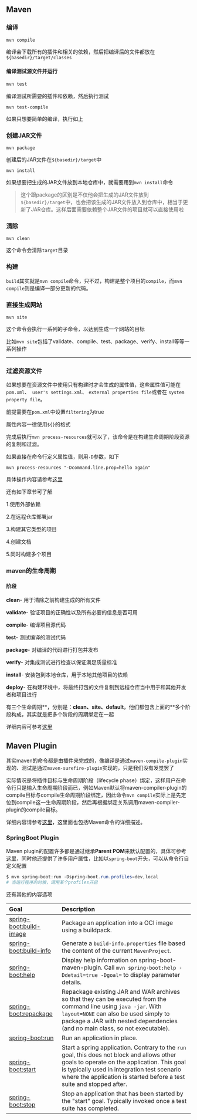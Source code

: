 ## Maven

### 编译

```shell
mvn compile
```

编译会下载所有的插件和相关的依赖，然后把编译后的文件都放在`${basedir}/target/classes`

#### 编译测试源文件并运行

```powershell
mvn test
```

编译测试所需要的插件和依赖，然后执行测试

```
mvn test-compile
```

如果只想要简单的编译，执行如上

### 创建JAR文件

```shell
mvn package
```

创建后的JAR文件在`${basedir}/target`中

```
mvn install
```

如果想要把生成的JAR文件放到本地仓库中，就需要用到`mvn install`命令

> 这个跟package的区别是不仅他会把生成的JAR文件放到`${basedir}/target`中，也会把该生成的JAR文件放入到仓库中，相当于更新了JAR仓库。这样后面需要依赖整个JAR文件的项目就可以直接使用啦

### 清除

```
mvn clean
```

这个命令会清除`target`目录

### 构建

`build`其实就是`mvn compile`命令，只不过，构建是整个项目的`compile`，而`mvn compile`则是编译一部分更新的代码。

### 直接生成网站

```
mvn site
```

这个命令会执行一系列的子命令，以达到生成一个网站的目标

比如`mvn site`包括了validate、compile、test、package、verify、install等等一系列操作

<hr>

### 过滤资源文件

如果想要在资源文件中使用只有构建时才会生成的属性值，这些属性值可能在`pom.xml`、` user's settings.xml`、 `external properties file`或者在  `system property file`。

前提需要在`pom.xml`中设置`filtering`为true

属性内容一律使用`${}`的格式

完成后执行`mvn process-resources`就可以了，该命令是在构建生命周期阶段资源的复制和过滤。

如果直接在命令行定义属性值，则用`-D`参数，如下

```
mvn process-resources "-Dcommand.line.prop=hello again"
```

具体操作内容请参考[这里](https://maven.apache.org/guides/getting-started/index.html#How_do_I_setup_Maven)

还有如下章节可了解

1.使用外部依赖

2.在远程仓库部署jar

3.构建其它类型的项目

4.创建文档

5.同时构建多个项目

### maven的生命周期

#### 阶段

**clean**- 用于清除之前构建生成的所有文件

**validate**- 验证项目的正确性以及所有必要的信息是否可用

**compile**- 编译项目源代码

**test**- 测试编译的测试代码

**package**- 对编译的代码进行打包并发布

**verify**- 对集成测试进行检查以保证满足质量标准

**install**- 安装包到本地仓库，用于本地其他项目的依赖

**deploy**- 在构建环境中，将最终打包的文件复制到远程仓库当中用于和其他开发者和项目进行

有三个生命周期**，分别是：**clean、site、default**，他们都包含上面的**多个阶段构成，其实就是把多个阶段的周期绑定在一起

详细内容可参考[这里](http://maven.apache.org/guides/introduction/introduction-to-the-lifecycle.html)

## Maven Plugin

其实maven的命令都是由插件来完成的，像编译是通过`maven-compile-plugin`实现的、测试是通过`maven-surefire-plugin`实现的，只是我们没有发觉罢了

实际情况是将插件目标与生命周期阶段（lifecycle phase）绑定，这样用户在命令行只是输入生命周期阶段而已，例如Maven默认将maven-compiler-plugin的compile目标与compile生命周期阶段绑定，因此命令`mvn compile`实际上是先定位到compile这一生命周期阶段，然后再根据绑定关系调用maven-compiler-plugin的compile目标。

详细内容请参考[这里](https://www.jianshu.com/p/741d9c69a6a4)，这里面也包括Maven命令的详细描述。

### SpringBoot Plugin 

Maven plugin的配置许多都是通过继承**Parent POM**来默认配置的，具体可参考[这里](https://docs.spring.io/spring-boot/docs/2.4.1/maven-plugin/reference/htmlsingle/#using)，同时他还提供了许多用户属性，比如以`spring-boot`开头，可以从命令行自定义配置

```powershell
$ mvn spring-boot:run -Dspring-boot.run.profiles=dev,local
# 当运行程序的时候，调用某个profiles开启
```

还有其他的内容选项

| Goal                                                         | Description                                                  |
| :----------------------------------------------------------- | :----------------------------------------------------------- |
| [spring-boot:build-image](https://docs.spring.io/spring-boot/docs/2.4.1/maven-plugin/reference/htmlsingle/#goals-build-image) | Package an application into a OCI image using a buildpack.   |
| [spring-boot:build-info](https://docs.spring.io/spring-boot/docs/2.4.1/maven-plugin/reference/htmlsingle/#goals-build-info) | Generate a `build-info.properties` file based the content of the current `MavenProject`. |
| [spring-boot:help](https://docs.spring.io/spring-boot/docs/2.4.1/maven-plugin/reference/htmlsingle/#goals-help) | Display help information on spring-boot-maven-plugin. Call `mvn spring-boot:help -Ddetail=true -Dgoal=` to display parameter details. |
| [spring-boot:repackage](https://docs.spring.io/spring-boot/docs/2.4.1/maven-plugin/reference/htmlsingle/#goals-repackage) | Repackage existing JAR and WAR archives so that they can be executed from the command line using `java -jar`. With `layout=NONE` can also be used simply to package a JAR with nested dependencies (and no main class, so not executable). |
| [spring-boot:run](https://docs.spring.io/spring-boot/docs/2.4.1/maven-plugin/reference/htmlsingle/#goals-run) | Run an application in place.                                 |
| [spring-boot:start](https://docs.spring.io/spring-boot/docs/2.4.1/maven-plugin/reference/htmlsingle/#goals-start) | Start a spring application. Contrary to the `run` goal, this does not block and allows other goals to operate on the application. This goal is typically used in integration test scenario where the application is started before a test suite and stopped after. |
| [spring-boot:stop](https://docs.spring.io/spring-boot/docs/2.4.1/maven-plugin/reference/htmlsingle/#goals-stop) | Stop an application that has been started by the "start" goal. Typically invoked once a test suite has completed. |